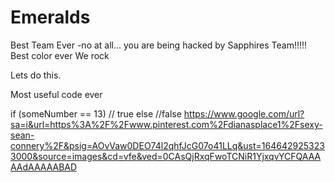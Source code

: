 # Emeralds
Best Team Ever -no at all... you are being hacked by Sapphires Team!!!!!
Best color ever
We rock

Lets do this. 

Most useful code ever

if (someNumber == 13)
  // true
else
  //false
https://www.google.com/url?sa=i&url=https%3A%2F%2Fwww.pinterest.com%2Fdianasplace1%2Fsexy-sean-connery%2F&psig=AOvVaw0DEO74l2qhfJcG07o41LLq&ust=1646429253233000&source=images&cd=vfe&ved=0CAsQjRxqFwoTCNiR1YjxqvYCFQAAAAAdAAAAABAD
